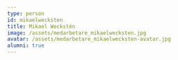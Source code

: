 ```yaml
---
type: person
id: mikaelwecksten
title: Mikael Weckstén
image: /assets/medarbetare_mikaelwecksten.jpg
avatar: /assets/medarbetare_mikaelwecksten-avatar.jpg
alumni: true
---
```

